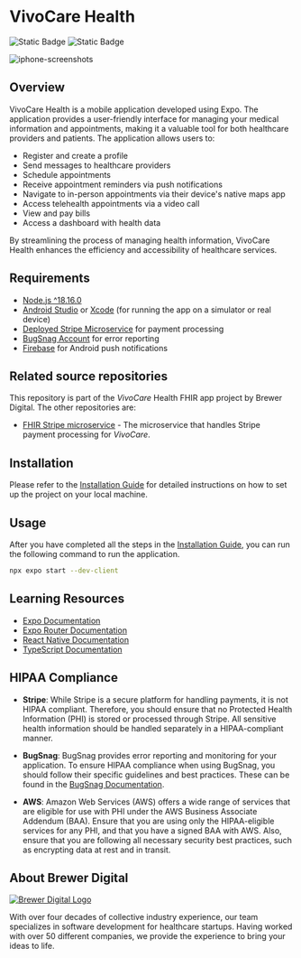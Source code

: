 # VivoCare Health

![Static Badge](https://img.shields.io/badge/license-apache-red)
![Static Badge](https://img.shields.io/github/v/release/brewerdigital-llc/FHIR-Dashboard)

![iphone-screenshots](https://github.com/canvas-medical/mobile-patient-app/blob/main/assets/readme/vivocare-iphone-rendering.png)

## Overview

VivoCare Health is a mobile application developed using Expo. The application provides a user-friendly interface for managing your medical information and appointments, making it a valuable tool for both healthcare providers and patients.  The application allows users to:  

- Register and create a profile
- Send messages to healthcare providers
- Schedule appointments
- Receive appointment reminders via push notifications
- Navigate to in-person appointments via their device's native maps app
- Access telehealth appointments via a video call
- View and pay bills
- Access a dashboard with health data

By streamlining the process of managing health information, VivoCare Health enhances the efficiency and accessibility of healthcare services.

## Requirements

- [Node.js ^18.16.0](https://nodejs.org/en/download)
- [Android Studio](https://developer.android.com/studio/install) or [Xcode](https://apps.apple.com/us/app/xcode/id497799835?mt=12) (for running the app on a simulator or real device)
- [Deployed Stripe Microservice](https://github.com/brewerdigital-llc/stripe-microservice) for payment processing
- [BugSnag Account](https://app.bugsnag.com/user/new/) for error reporting
- [Firebase](https://docs.expo.dev/push-notifications/push-notifications-setup/#get-credentials-for-development-builds) for Android push notifications

## Related source repositories

This repository is part of the _VivoCare_ Health FHIR app project by Brewer Digital.  The other repositories are:

- [FHIR Stripe microservice](https://github.com/brewerdigital-llc/stripe-microservice) - The microservice that handles Stripe payment processing for _VivoCare_.

## Installation

Please refer to the [Installation Guide](./docs/INSTALLATION.md) for detailed instructions on how to set up the project on your local machine.

## Usage

After you have completed all the steps in the [Installation Guide](./docs/INSTALLATION.md), you can run the following command to run the application.

```bash
npx expo start --dev-client
```

## Learning Resources

- [Expo Documentation](https://docs.expo.dev/)
- [Expo Router Documentation](https://docs.expo.dev/router/introduction/)
- [React Native Documentation](https://reactnative.dev/docs/getting-started)
- [TypeScript Documentation](https://www.typescriptlang.org/docs/)

## HIPAA Compliance

- **Stripe**: While Stripe is a secure platform for handling payments, it is not HIPAA compliant. Therefore, you should ensure that no Protected Health Information (PHI) is stored or processed through Stripe. All sensitive health information should be handled separately in a HIPAA-compliant manner.

- **BugSnag**: BugSnag provides error reporting and monitoring for your application. To ensure HIPAA compliance when using BugSnag, you should follow their specific guidelines and best practices. These can be found in the [BugSnag Documentation](https://docs.bugsnag.com/on-premise/single-machine/).

- **AWS**: Amazon Web Services (AWS) offers a wide range of services that are eligible for use with PHI under the AWS Business Associate Addendum (BAA). Ensure that you are using only the HIPAA-eligible services for any PHI, and that you have a signed BAA with AWS. Also, ensure that you are following all necessary security best practices, such as encrypting data at rest and in transit.

## About Brewer Digital

[![Brewer Digital Logo](https://github.com/canvas-medical/mobile-patient-app/blob/main/assets/readme/brewer-digital-logo.jpg)](https://brewerdigital.com/)

With over four decades of collective industry experience, our team specializes in software development for healthcare startups. Having worked with over 50 different companies, we provide the experience to bring your ideas to life.
